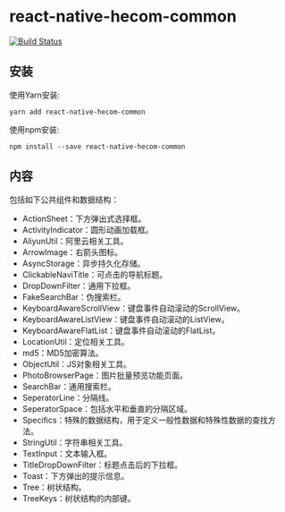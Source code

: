 # react-native-hecom-common

[![Build Status](https://travis-ci.org/RNCommon/react-native-hecom-common.svg?branch=master)](https://travis-ci.org/RNCommon/react-native-hecom-common)

## 安装

使用Yarn安装:

```
yarn add react-native-hecom-common
```

使用npm安装:

```
npm install --save react-native-hecom-common
```

## 内容

包括如下公共组件和数据结构：

* ActionSheet：下方弹出式选择框。
* ActivityIndicator：圆形动画加载框。
* AliyunUtil：阿里云相关工具。
* ArrowImage：右箭头图标。
* AsyncStorage：异步持久化存储。
* ClickableNaviTitle：可点击的导航标题。
* DropDownFilter：通用下拉框。
* FakeSearchBar：伪搜索栏。
* KeyboardAwareScrollView：键盘事件自动滚动的ScrollView。
* KeyboardAwareListView：键盘事件自动滚动的ListView。
* KeyboardAwareFlatList：键盘事件自动滚动的FlatList。
* LocationUtil：定位相关工具。
* md5：MD5加密算法。
* ObjectUtil：JS对象相关工具。
* PhotoBrowserPage：图片批量预览功能页面。
* SearchBar：通用搜索栏。
* SeperatorLine：分隔线。
* SeperatorSpace：包括水平和垂直的分隔区域。
* Specifics：特殊的数据结构，用于定义一般性数据和特殊性数据的查找方法。
* StringUtil：字符串相关工具。
* TextInput：文本输入框。
* TitleDropDownFilter：标题点击后的下拉框。
* Toast：下方弹出的提示信息。
* Tree：树状结构。
* TreeKeys：树状结构的内部键。
